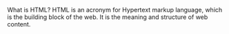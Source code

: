 What is HTML? 
 HTML is an acronym for Hypertext markup language, which is the building block of the web.  It is the meaning and structure of web content.  
  
